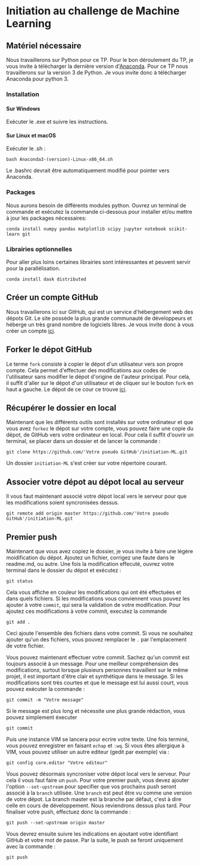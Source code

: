 # Initiation au challenge de Machine Learning

## Matériel nécessaire

Nous travaillerons sur Python pour ce TP. Pour le bon déroulement du TP, je vous invite à télécharger la dernière version d'[Anaconda](https://www.continuum.io/Downloads). Pour ce TP nous travaillerons sur la version 3 de Python. Je vous invite donc à télécharger Anaconda pour python 3.

### Installation 

#### Sur Windows

Exécuter le .exe et suivre les instructions.

#### Sur Linux et macOS

Exécuter le .sh :

```
bash Anaconda3-(version)-Linux-x86_64.sh 
```

Le .bashrc devrait être automatiquement modifié pour pointer vers Anaconda.

### Packages

Nous aurons besoin de différents modules python. Ouvrez un terminal de commande et exécutez la commande ci-dessous pour installer et/ou mettre à jour les packages nécessaires:

``` 
conda install numpy pandas matplotlib scipy jupyter notebook scikit-learn git
```

### Librairies optionnelles

Pour aller plus loins certaines librairies sont intéressantes et peuvent servir pour la parallélisation.

```
conda install dask distributed 
```

## Créer un compte GitHub

Nous travaillerons ici sur GitHub, qui est un service d'hébergement web des dépots Git. Le site possède la plus grande communauté de développeurs et héberge un très grand nombre de logiciels libres. Je vous invite donc à vous créer un compte [ici](https://github.com/join?source=header-home). 

## Forker le dépot GitHub

Le terme `fork` consiste à copier le dépot d'un utilisateur vers son propre compte. Cela permet d'effectuer des modifications aux codes de l'utilisateur sans modifier le dépot d'origine de l'auteur principal. Pour cela, il suffit d'aller sur le dépot d'un utilisateur et de cliquer sur le bouton `fork` en haut a gauche. Le dépot de ce cour ce trouve [ici](https://github.com/NazBen/initiation-ML.git).

## Récupérer le dossier en local

Maintenant que les différents outils sont installés sur votre ordinateur et que vous avez `forkez` le dépot sur votre compte, vous pouvez faire une copie du dépot, de GitHub vers votre ordinateur en local. Pour cela il suffit d'ouvrir un terminal, se placer dans un dossier et de lancer la commande :

```
git clone https://github.com/'Votre pseudo GitHub'/initiation-ML.git
```

Un dossier `initiation-ML` s'est créer sur votre répertoire courant.

## Associer votre dépot au dépot local au serveur

Il vous faut maintenant associé votre dépot local vers le serveur pour que les modifications soient syncronisées dessus.

```
git remote add origin master https://github.com/'Votre pseudo GitHub'/initiation-ML.git
```

## Premier push

Maintenant que vous avez copiez le dossier, je vous invite à faire une légère moidification du dépot. Ajoutez un fichier, corrigez une faute dans le readme.md, ou autre. Une fois la modification effecuté, ouvrez votre terminal dans le dossier du dépot et exécutez :

```
git status
```

Cela vous affiche en couleur les modifications qui ont été effectuées et dans quels fichiers. Si les modifications vous conviennent vous pouvez les ajouter à votre `commit`, qui sera la validation de votre modification. Pour ajoutez ces modifications à votre commit, executez la commande 

```
git add .
```

Ceci ajoute l'ensemble des fichiers dans votre commit. Si vous ne souhaitez ajouter qu'un des fichiers, vous pouvez remplacer le `.` par l'emplacement de votre fichier.

Vous pouvez maintenant effectuer votre commit. Sachez qu'un commit est toujours associé à un message. Pour une meilleur compréhension des modifications, surtout lorsque plusieurs personnes travaillent sur le même projet, il est important d'être clair et synthétique dans le message. Si les modifications sont très courtes et que le message est lui aussi court, vous pouvez exécuter la commande :

```
git commit -m "Votre message"
```

Si le message est plus long et nécessite une plus grande rédaction, vous pouvez simplement éxecuter

```
git commit
```

Puis une instance VIM se lancera pour ecrire votre texte. Une fois terminé, vous pouvez enregistrer en faisant `echap` et `:wq`. Si vous êtes allergique à VIM, vous pouvez utiliser un autre editeur (gedit par exemple) via :

```
git config core.editor "Votre editeur"
```

Vous pouvez désormais syncroniser votre dépot local vers le serveur. Pour cela il vous faut faire un `push`. Pour votre premier push, vous devez ajouter l'option `--set-upstream` pour specifier que vos prochains push seront associé à la `branch` utilisée. Une `branch` est peut être vu comme une version de votre dépot. La branch master est la branche par défaut, c'est à dire celle en cours de développement. Nous reviendrons dessus plus tard. Pour finaliser votre push, effectuez donc la commande :

```
git push --set-upstream origin master
```

Vous devrez ensuite suivre les indications en ajoutant votre identifiant GitHub et votre mot de passe. Par la suite, le push se feront uniquement avec la commande :

```
git push
```